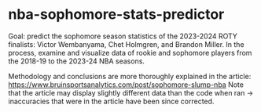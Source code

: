 # nba-sophomore-stats-predictor
Goal: predict the sophomore season statistics of the 2023-2024 ROTY finalists: Victor Wembanyama, Chet Holmgren, and Brandon Miller. In the process, examine and visualize data of rookie and sophomore players from the 2018-19 to the 2023-24 NBA seasons.

Methodology and conclusions are more thoroughly explained in the article: https://www.bruinsportsanalytics.com/post/sophomore-slump-nba
Note that the article may display slightly different data than the code when ran -> inaccuracies that were in the article have been since corrected.

